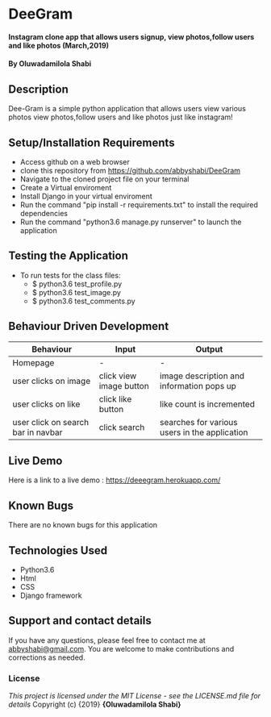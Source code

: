# DeeGram
#### Instagram clone app that allows users signup, view photos,follow users and like photos (March,2019)
#### By **Oluwadamilola Shabi**
## Description
Dee-Gram is a simple python application that allows users view various photos view photos,follow users and like photos just like instagram!
## Setup/Installation Requirements
* Access github on a web browser
* clone this repository  from https://github.com/abbyshabi/DeeGram
* Navigate to the cloned project file on your terminal
* Create a Virtual enviroment
* Install Django in your virtual enviroment
* Run the command "pip install -r requirements.txt" to install the required dependencies
* Run the command "python3.6 manage.py runserver" to launch the application
## Testing the Application
* To run tests for the class files:
  * $ python3.6 test_profile.py
  * $ python3.6 test_image.py
  * $ python3.6 test_comments.py
## Behaviour Driven Development
|Behaviour| Input | Output|
|---------|-------|-------|
|Homepage| - | -
|user clicks on  image| click view image button | image description and information pops up
|user clicks on like | click like button | like count is incremented
|user click on search bar in navbar| click search| searches for various users in the application


## Live Demo
 Here is a link to a live demo : https://deeegram.herokuapp.com/
## Known Bugs
There are no known bugs for this application
## Technologies Used
* Python3.6
* Html
* CSS
* Django framework

## Support and contact details
If you have any questions, please feel free to contact me at abbyshabi@gmail.com. You are welcome to make contributions and corrections as needed.
### License
*This project is licensed under the MIT License - see the LICENSE.md file for details*
Copyright (c) {2019} **{Oluwadamilola Shabi}**
